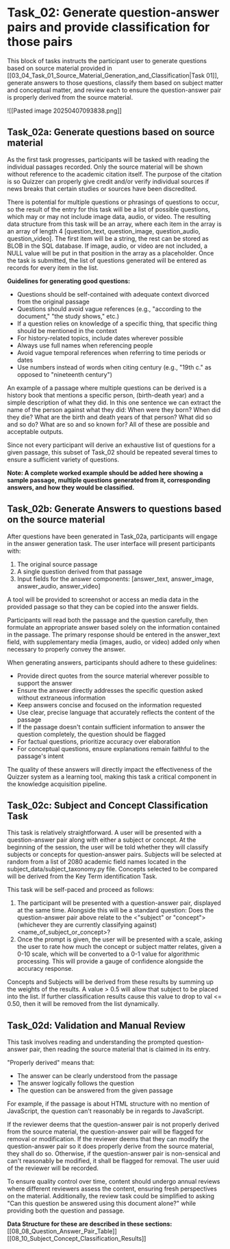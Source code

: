 # Task_02: Generate question-answer pairs and provide classification for those pairs

This block of tasks instructs the participant user to generate questions based on source material provided in [[03_04_Task_01_Source_Material_Generation_and_Classification|Task 01]], generate answers to those questions, classify them based on subject matter and conceptual matter, and review each to ensure the question-answer pair is properly derived from the source material.

![[Pasted image 20250407093838.png]]

## Task_02a: Generate questions based on source material
As the first task progresses, participants will be tasked with reading the individual passages recorded. Only the source material will be shown without reference to the academic citation itself. The purpose of the citation is so Quizzer can properly give credit and/or verify individual sources if news breaks that certain studies or sources have been discredited.

There is potential for multiple questions or phrasings of questions to occur, so the result of the entry for this task will be a list of possible questions, which may or may not include image data, audio, or video. The resulting data structure from this task will be an array, where each item in the array is an array of length 4 [question_text, question_image, question_audio, question_video]. The first item will be a string, the rest can be stored as BLOB in the SQL database. If image, audio, or video are not included, a NULL value will be put in that position in the array as a placeholder. Once the task is submitted, the list of questions generated will be entered as records for every item in the list. 

**Guidelines for generating good questions:**

- Questions should be self-contained with adequate context divorced from the original passage
- Questions should avoid vague references (e.g., "according to the document," "the study shows," etc.)
- If a question relies on knowledge of a specific thing, that specific thing should be mentioned in the context
- For history-related topics, include dates wherever possible
- Always use full names when referencing people
- Avoid vague temporal references when referring to time periods or dates
- Use numbers instead of words when citing century (e.g., "19th c." as opposed to "nineteenth century")

An example of a passage where multiple questions can be derived is a history book that mentions a specific person, (birth-death year) and a simple description of what they did. In this one sentence we can extract the name of the person against what they did: When were they born? When did they die? What are the birth and death years of that person? What did so and so do? What are so and so known for? All of these are possible and acceptable outputs.

Since not every participant will derive an exhaustive list of questions for a given passage, this subset of Task_02 should be repeated several times to ensure a sufficient variety of questions.

**Note: A complete worked example should be added here showing a sample passage, multiple questions generated from it, corresponding answers, and how they would be classified.**

## Task_02b: Generate Answers to questions based on the source material
After questions have been generated in Task_02a, participants will engage in the answer generation task. The user interface will present participants with:
1. The original source passage
2. A single question derived from that passage
3. Input fields for the answer components: [answer_text, answer_image, answer_audio, answer_video]

A tool will be provided to screenshot or access an media data in the provided passage so that they can be copied into the answer fields.

Participants will read both the passage and the question carefully, then formulate an appropriate answer based solely on the information contained in the passage. The primary response should be entered in the answer_text field, with supplementary media (images, audio, or video) added only when necessary to properly convey the answer.

When generating answers, participants should adhere to these guidelines:
- Provide direct quotes from the source material wherever possible to support the answer
- Ensure the answer directly addresses the specific question asked without extraneous information
- Keep answers concise and focused on the information requested
- Use clear, precise language that accurately reflects the content of the passage
- If the passage doesn't contain sufficient information to answer the question completely, the question should be flagged
- For factual questions, prioritize accuracy over elaboration
- For conceptual questions, ensure explanations remain faithful to the passage's intent

The quality of these answers will directly impact the effectiveness of the Quizzer system as a learning tool, making this task a critical component in the knowledge acquisition pipeline.
## Task_02c: Subject and Concept Classification Task
This task is relatively straightforward. A user will be presented with a question-answer pair along with either a subject or concept. At the beginning of the session, the user will be told whether they will classify subjects or concepts for question-answer pairs. Subjects will be selected at random from a list of 2080 academic field names located in the subject_data/subject_taxonomy.py file. Concepts selected to be compared will be derived from the Key Term identification Task.

This task will be self-paced and proceed as follows:

1. The participant will be presented with a question-answer pair, displayed at the same time. Alongside this will be a standard question: Does the question-answer pair above relate to the <"subject" or "concept"> (whichever they are currently classifying against) <name_of_subject_or_concept>?
2. Once the prompt is given, the user will be presented with a scale, asking the user to rate how much the concept or subject matter relates, given a 0-10 scale, which will be converted to a 0-1 value for algorithmic processing. This will provide a gauge of confidence alongside the accuracy response.

Concepts and Subjects will be derived from these results by summing up the weights of the results. A value > 0.5 will allow that subject to be placed into the list. If further classification results cause this value to drop to val <= 0.50, then it will be removed from the list dynamically.

## Task_02d: Validation and Manual Review
This task involves reading and understanding the prompted question-answer pair, then reading the source material that is claimed in its entry.

"Properly derived" means that:
- The answer can be clearly understood from the passage
- The answer logically follows the question
- The question can be answered from the given passage

For example, if the passage is about HTML structure with no mention of JavaScript, the question can't reasonably be in regards to JavaScript.

If the reviewer deems that the question-answer pair is not properly derived from the source material, the question-answer pair will be flagged for removal or modification. If the reviewer deems that they can modify the question-answer pair so it does properly derive from the source material, they shall do so. Otherwise, if the question-answer pair is non-sensical and can't reasonably be modified, it shall be flagged for removal. The user uuid of the reviewer will be recorded.

To ensure quality control over time, content should undergo annual reviews where different reviewers assess the content, ensuring fresh perspectives on the material. Additionally, the review task could be simplified to asking "Can this question be answered using this document alone?" while providing both the question and passage.


**Data Structure for these are described in these sections:**
[[08_08_Question_Answer_Pair_Table]]
[[08_10_Subject_Concept_Classification_Results]]